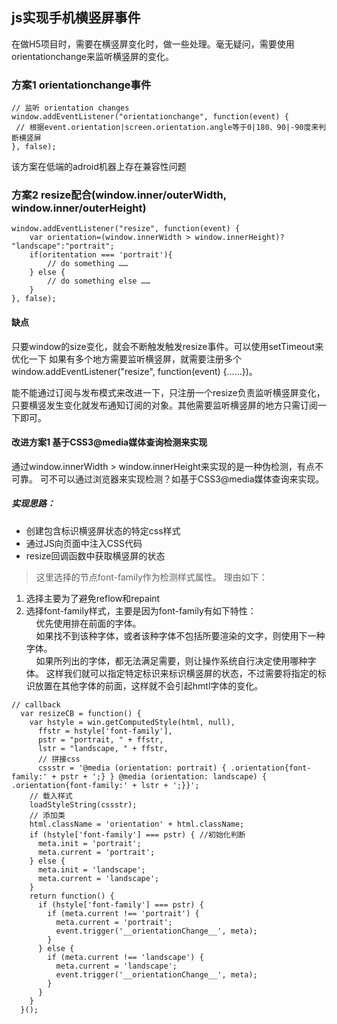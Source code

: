 ## js实现手机横竖屏事件

在做H5项目时，需要在横竖屏变化时，做一些处理。毫无疑问，需要使用orientationchange来监听横竖屏的变化。

### 方案1 orientationchange事件

```
// 监听 orientation changes
window.addEventListener("orientationchange", function(event) {
 // 根据event.orientation|screen.orientation.angle等于0|180、90|-90度来判断横竖屏
}, false);
```

该方案在低端的adroid机器上存在兼容性问题

### 方案2 resize配合(window.inner/outerWidth, window.inner/outerHeight)

```
window.addEventListener("resize", function(event) {
	var orientation=(window.innerWidth > window.innerHeight)? "landscape":"portrait";
	if(oritentation === 'portrait'){
		// do something ……
	} else {
		// do something else ……
	}
}, false);
```

#### 缺点
只要window的size变化，就会不断触发触发resize事件。可以使用setTimeout来优化一下
如果有多个地方需要监听横竖屏，就需要注册多个window.addEventListener("resize", function(event) {……})。</br>

能不能通过订阅与发布模式来改进一下，只注册一个resize负责监听横竖屏变化，只要横竖发生变化就发布通知订阅的对象。其他需要监听横竖屏的地方只需订阅一下即可。


#### 改进方案1 基于CSS3@media媒体查询检测来实现

通过window.innerWidth > window.innerHeight来实现的是一种伪检测，有点不可靠。 可不可以通过浏览器来实现检测？如基于CSS3@media媒体查询来实现。</br>


##### 实现思路：

+ 创建包含标识横竖屏状态的特定css样式
+ 通过JS向页面中注入CSS代码
+ resize回调函数中获取横竖屏的状态

> 这里选择<html></html>的节点font-family作为检测样式属性。
理由如下：</br>
1. 选择<html></html>主要为了避免reflow和repaint<br>
2. 选择font-family样式，主要是因为font-family有如下特性：<br>
   &nbsp;&nbsp;&nbsp;&nbsp;优先使用排在前面的字体。<br>
   &nbsp;&nbsp;&nbsp;&nbsp;如果找不到该种字体，或者该种字体不包括所要渲染的文字，则使用下一种字体。<br>
	&nbsp;&nbsp;&nbsp;&nbsp;如果所列出的字体，都无法满足需要，则让操作系统自行决定使用哪种字体。
这样我们就可以指定特定标识来标识横竖屏的状态，不过需要将指定的标识放置在其他字体的前面，这样就不会引起hmtl字体的变化。


```
// callback
  var resizeCB = function() {
    var hstyle = win.getComputedStyle(html, null),
      ffstr = hstyle['font-family'],
      pstr = "portrait, " + ffstr,
      lstr = "landscape, " + ffstr,
      // 拼接css
      cssstr = '@media (orientation: portrait) { .orientation{font-family:' + pstr + ';} } @media (orientation: landscape) { .orientation{font-family:' + lstr + ';}}';
    // 载入样式    
    loadStyleString(cssstr);
    // 添加类
    html.className = 'orientation' + html.className;
    if (hstyle['font-family'] === pstr) { //初始化判断
      meta.init = 'portrait';
      meta.current = 'portrait';
    } else {
      meta.init = 'landscape';
      meta.current = 'landscape';
    }
    return function() {
      if (hstyle['font-family'] === pstr) {
        if (meta.current !== 'portrait') {
          meta.current = 'portrait';
          event.trigger('__orientationChange__', meta);
        }
      } else {
        if (meta.current !== 'landscape') {
          meta.current = 'landscape';
          event.trigger('__orientationChange__', meta);
        }
      }
    }
  }();
```



